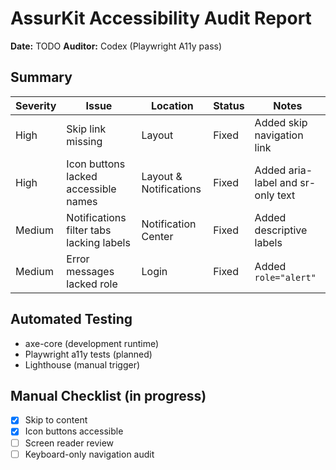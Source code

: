 # AssurKit Accessibility Audit Report

**Date:** TODO
**Auditor:** Codex (Playwright A11y pass)

## Summary

| Severity | Issue | Location | Status | Notes |
| --- | --- | --- | --- | --- |
| High | Skip link missing | Layout | Fixed | Added skip navigation link |
| High | Icon buttons lacked accessible names | Layout & Notifications | Fixed | Added aria-label and sr-only text |
| Medium | Notifications filter tabs lacking labels | Notification Center | Fixed | Added descriptive labels |
| Medium | Error messages lacked role | Login | Fixed | Added `role="alert"` |

## Automated Testing

- axe-core (development runtime)
- Playwright a11y tests (planned)
- Lighthouse (manual trigger)

## Manual Checklist (in progress)

- [x] Skip to content
- [x] Icon buttons accessible
- [ ] Screen reader review
- [ ] Keyboard-only navigation audit
